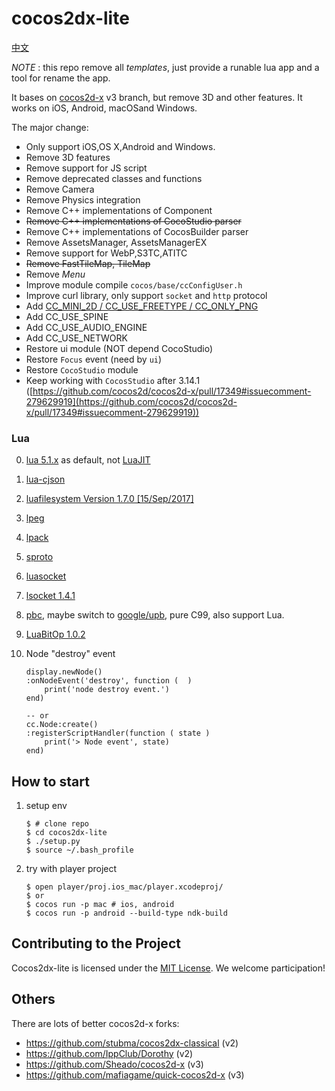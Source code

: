 
cocos2dx-lite
=========

[中文](README_zh.md)

*NOTE* :  this repo remove all *templates*, just provide a runable lua app and a tool for rename the app.

It bases on [cocos2d-x](https://github.com/cocos2d/cocos2d-x) v3 branch, but remove 3D and other features.
It works on iOS, Android, macOSand Windows.

The major change:

- Only support iOS,OS X,Android and Windows.
- Remove 3D features
- Remove support for JS script
- Remove deprecated classes and functions
- Remove Camera
- Remove Physics integration
- Remove C++ implementations of Component
- ~~Remove C++ implementations of CocoStudio parser~~
- Remove C++ implementations of CocosBuilder parser
- Remove AssetsManager, AssetsManagerEX
- Remove support for WebP,S3TC,ATITC
- ~~Remove FastTileMap, TileMap~~
- Remove *Menu*
- Improve module compile `cocos/base/ccConfigUser.h`
- Improve curl library, only support `socket` and `http` protocol
- Add [CC_MINI_2D / CC_USE_FREETYPE / CC_ONLY_PNG](cocos/base/ccConfigUser.h)
- Add CC_USE_SPINE
- Add CC_USE_AUDIO_ENGINE
- Add CC_USE_NETWORK
- Restore ui module (NOT depend CocoStudio)
- Restore `Focus` event (need by `ui`)
- Restore `CocoStudio` module
- Keep working with `CocosStudio` after 3.14.1 ([https://github.com/cocos2d/cocos2d-x/pull/17349#issuecomment-279629919](https://github.com/cocos2d/cocos2d-x/pull/17349#issuecomment-279629919))


### Lua

0.  [lua 5.1.x](https://www.lua.org/) as default, not [LuaJIT](http://luajit.org/)

1.  [lua-cjson](https://github.com/mpx/lua-cjson)

2.  [luafilesystem Version 1.7.0 [15/Sep/2017]](https://github.com/keplerproject/luafilesystem)

3.  [lpeg](http://www.inf.puc-rio.br/~roberto/lpeg/)

4.  [lpack](https://github.com/LuaDist/lpack)

4.  [sproto](https://github.com/cloudwu/sproto)

5.  [luasocket](https://github.com/diegonehab/luasocket)

6.  [lsocket 1.4.1](http://tset.de/lsocket/index.html)

7.  [pbc](https://github.com/cloudwu/pbc), maybe switch to [google/upb](https://github.com/google/upb), pure C99, also support Lua.

8.  [LuaBitOp 1.0.2](http://bitop.luajit.org/)

9.  Node "destroy" event

    ```
    display.newNode()
    :onNodeEvent('destroy', function (  )
        print('node destroy event.')
    end)

    -- or
    cc.Node:create()
    :registerScriptHandler(function ( state )
        print('> Node event', state)
    end)
    ```


## How to start

1. setup env

    ```
    $ # clone repo
    $ cd cocos2dx-lite
    $ ./setup.py
    $ source ~/.bash_profile
    ```

2. try with player project

    ```
    $ open player/proj.ios_mac/player.xcodeproj/
    $ or
    $ cocos run -p mac # ios, android
    $ cocos run -p android --build-type ndk-build
    ```

## Contributing to the Project

Cocos2dx-lite is licensed under the [MIT License](https://opensource.org/licenses/MIT). We welcome participation!

## Others

There are lots of better cocos2d-x forks:

- https://github.com/stubma/cocos2dx-classical (v2)
- https://github.com/IppClub/Dorothy (v2)
- https://github.com/Sheado/cocos2d-x (v3)
- https://github.com/mafiagame/quick-cocos2d-x (v3)
